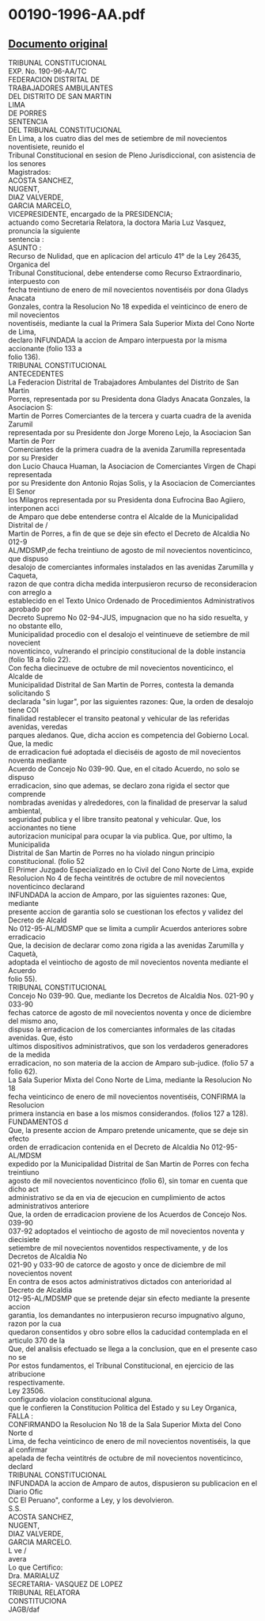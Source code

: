 
00190-1996-AA.pdf
=================
  
[Documento original](https://tc.gob.pe/jurisprudencia/1997/00190-1996-AA.pdf)  
---  
TRIBUNAL CONSTITUCIONAL  
EXP. No. 190-96-AA/TC  
FEDERACION DISTRITAL DE  
TRABAJADORES AMBULANTES  
DEL DISTRITO DE SAN MARTIN  
LIMA  
DE PORRES  
SENTENCIA  
DEL TRIBUNAL CONSTITUCIONAL  
En Lima, a los cuatro dias del mes de setiembre de mil novecientos noventisiete, reunido el  
Tribunal Constitucional en sesion de Pleno Jurisdiccional, con asistencia de los senores  
Magistrados:  
ACOSTA SANCHEZ,  
NUGENT,  
DIAZ VALVERDE,  
GARCIA MARCELO,  
VICEPRESIDENTE, encargado de la PRESIDENCIA;  
actuando como Secretaria Relatora, la doctora Maria Luz Vasquez, pronuncia la siguiente  
sentencia :  
ASUNTO :  
Recurso de Nulidad, que en aplicacion del articulo 41° de la Ley 26435, Organica del  
Tribunal Constitucional, debe entenderse como Recurso Extraordinario, interpuesto con  
fecha treintiuno de enero de mil novecientos noventiséis por dona Gladys Anacata  
Gonzales, contra la Resolucion No 18 expedida el veinticinco de enero de mil novecientos  
noventiséis, mediante la cual la Primera Sala Superior Mixta del Cono Norte de Lima,  
declaro INFUNDADA la accion de Amparo interpuesta por la misma accionante (folio 133 a  
folio 136).  
TRIBUNAL CONSTITUCIONAL  
ANTECEDENTES   
La Federacion Distrital de Trabajadores Ambulantes del Distrito de San Martin  
Porres, representada por su Presidenta dona Gladys Anacata Gonzales, la Asociacion S:  
Martin de Porres Comerciantes de la tercera y cuarta cuadra de la avenida Zarumil  
representada por su Presidente don Jorge Moreno Lejo, la Asociacion San Martin de Porr  
Comerciantes de la primera cuadra de la avenida Zarumilla representada por su Presider  
don Lucio Chauca Huaman, la Asociacion de Comerciantes Virgen de Chapi representada  
por su Presidente don Antonio Rojas Solis, y la Asociacion de Comerciantes El Senor  
los Milagros representada por su Presidenta dona Eufrocina Bao Agiiero, interponen acci  
de Amparo que debe entenderse contra el Alcalde de la Municipalidad Distrital de /  
Martin de Porres, a fin de que se deje sin efecto el Decreto de Alcaldia No 012-9  
AL/MDSMP,de fecha treintiuno de agosto de mil novecientos noventicinco, que dispuso  
desalojo de comerciantes informales instalados en las avenidas Zarumilla y Caqueta,  
razon de que contra dicha medida interpusieron recurso de reconsideracion con arreglo a  
establecido en el Texto Unico Ordenado de Procedimientos Administrativos aprobado por  
Decreto Supremo No 02-94-JUS, impugnacion que no ha sido resuelta, y no obstante ello,  
Municipalidad procedio con el desalojo el veintinueve de setiembre de mil novecient  
noventicinco, vulnerando el principio constitucional de la doble instancia (folio 18 a folio 22).  
Con fecha diecinueve de octubre de mil novecientos noventicinco, el Alcalde de  
Municipalidad Distrital de San Martin de Porres, contesta la demanda solicitando S  
declarada "sin lugar", por las siguientes razones: Que, la orden de desalojo tiene COI  
finalidad restablecer el transito peatonal y vehicular de las referidas avenidas, veredas  
parques aledanos. Que, dicha accion es competencia del Gobierno Local. Que, la medic  
de erradicacion fué adoptada el dieciséis de agosto de mil novecientos noventa mediante  
Acuerdo de Concejo No 039-90. Que, en el citado Acuerdo, no solo se dispuso  
erradicacion, sino que ademas, se declaro zona rigida el sector que comprende  
nombradas avenidas y alrededores, con la finalidad de preservar la salud ambiental,  
seguridad publica y el libre transito peatonal y vehicular. Que, los accionantes no tiene  
autorizacion municipal para ocupar la via publica. Que, por ultimo, la Municipalida  
Distrital de San Martin de Porres no ha violado ningun principio constitucional. (folio 52  
El Primer Juzgado Especializado en lo Civil del Cono Norte de Lima, expide  
Resolucion No 4 de fecha veintitrés de octubre de mil novecientos noventicinco declarand  
INFUNDADA la accion de Amparo, por las siguientes razones: Que, mediante  
presente accion de garantia solo se cuestionan los efectos y validez del Decreto de Alcald  
No 012-95-AL/MDSMP que se limita a cumplir Acuerdos anteriores sobre erradicacio  
Que, la decision de declarar como zona rigida a las avenidas Zarumilla y Caquetà,  
adoptada el veintiocho de agosto de mil novecientos noventa mediante el Acuerdo  
folio 55).  
TRIBUNAL CONSTITUCIONAL  
Concejo No 039-90. Que, mediante los Decretos de Alcaldia Nos. 021-90 y 033-90  
fechas catorce de agosto de mil novecientos noventa y once de diciembre del mismo ano,  
dispuso la erradicacion de los comerciantes informales de las citadas avenidas. Que, ésto  
ultimos dispositivos administrativos, que son los verdaderos generadores de la medida  
erradicacion, no son materia de la accion de Amparo sub-judice. (folio 57 a folio 62).  
La Sala Superior Mixta del Cono Norte de Lima, mediante la Resolucion No 18  
fecha veinticinco de enero de mil novecientos noventiséis, CONFIRMA la Resolucion  
primera instancia en base a los mismos considerandos. (folios 127 a 128).  
FUNDAMENTOS d  
Que, la presente accion de Amparo pretende unicamente, que se deje sin efecto  
orden de erradicacion contenida en el Decreto de Alcaldia No 012-95-AL/MDSM  
expedido por la Municipalidad Distrital de San Martin de Porres con fecha treintiuno  
agosto de mil novecientos noventicinco (folio 6), sin tomar en cuenta que dicho act  
administrativo se da en via de ejecucion en cumplimiento de actos administrativos anteriore  
Que, la orden de erradicacion proviene de los Acuerdos de Concejo Nos. 039-90  
037-92 adoptados el veintiocho de agosto de mil novecientos noventa y diecisiete  
setiembre de mil novecientos noventidos respectivamente, y de los Decretos de Alcaldia No  
021-90 y 033-90 de catorce de agosto y once de diciembre de mil novecientos novent  
En contra de esos actos administrativos dictados con anterioridad al Decreto de Alcaldia  
012-95-AL/MDSMP que se pretende dejar sin efecto mediante la presente accion  
garantia, los demandantes no interpusieron recurso impugnativo alguno, razon por la cua  
quedaron consentidos y obro sobre ellos la caducidad contemplada en el articulo 370 de la  
Que, del analisis efectuado se llega a la conclusion, que en el presente caso no se  
Por estos fundamentos, el Tribunal Constitucional, en ejercicio de las atribucione  
respectivamente.  
Ley 23506.  
configurado violacion constitucional alguna.  
que le confieren la Constitucion Politica del Estado y su Ley Organica,  
FALLA :  
CONFIRMANDO la Resolucion No 18 de la Sala Superior Mixta del Cono Norte d  
Lima, de fecha veinticinco de enero de mil novecientos noventiséis, la que al confirmar  
apelada de fecha veintitrés de octubre de mil novecientos noventicinco, declard  
TRIBUNAL CONSTITUCIONAL  
INFUNDADA la accion de Amparo de autos, dispusieron su publicacion en el Diario Ofic  
CC El Peruano", conforme a Ley, y los devolvieron.  
S.S.  
ACOSTA SANCHEZ,  
NUGENT,  
DIAZ VALVERDE,  
GARCIA MARCELO.  
L ve /  
 avera  
Lo que Certifico:  
Dra. MARIALUZ  
SECRETARIA- VASQUEZ DE LOPEZ  
TRIBUNAL RELATORA  
CONSTITUCIONA  
JAGB/daf